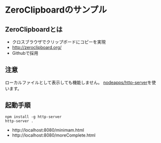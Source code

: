 # ZeroClipboardのサンプル

## ZeroClipboardとは

- クロスブラウザでクリップボードにコピーを実現
- http://zeroclipboard.org/
- Githubで採用


## 注意

ローカルファイルとして表示しても機能しません。
[nodeapps/http-server](https://github.com/nodeapps/http-server)を使います。


## 起動手順

```
npm install -g http-server
http-server .
```

- http://localhost:8080/minimam.html
- http://localhost:8080/moreComplete.html
